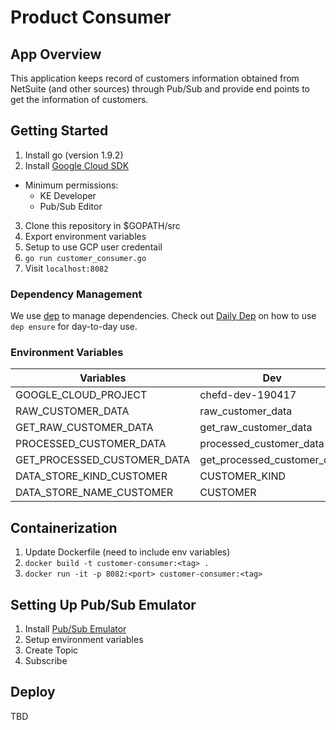 # Product Consumer

## App Overview

This application keeps record of customers information obtained from NetSuite (and other sources) through Pub/Sub and provide end points to get the information of customers.

## Getting Started

1. Install go (version 1.9.2)
2. Install [Google Cloud SDK](https://cloud.google.com/sdk/)
  * Minimum permissions:
      * KE Developer
      * Pub/Sub Editor
3. Clone this repository in $GOPATH/src
4. Export environment variables
5. Setup to use GCP user credentail
6. `go run customer_consumer.go`
7. Visit `localhost:8082`

### Dependency Management

We use [dep](https://github.com/golang/dep) to manage dependencies. Check out [Daily Dep](https://golang.github.io/dep/docs/daily-dep.html) on how to use `dep ensure` for day-to-day use.

### Environment Variables

| Variables | Dev | Prod |
|-----------|----------|-----------|
| GOOGLE_CLOUD_PROJECT | chefd-dev-190417| |
|RAW_CUSTOMER_DATA|raw_customer_data||
|GET_RAW_CUSTOMER_DATA|get_raw_customer_data||
|PROCESSED_CUSTOMER_DATA|processed_customer_data||
|GET_PROCESSED_CUSTOMER_DATA|get_processed_customer_data||
|DATA_STORE_KIND_CUSTOMER|CUSTOMER_KIND|| 
|DATA_STORE_NAME_CUSTOMER|CUSTOMER| 

## Containerization

1. Update Dockerfile (need to include env variables)
2. `docker build -t customer-consumer:<tag> .`
3. `docker run -it -p 8082:<port> customer-consumer:<tag>`

## Setting Up Pub/Sub Emulator

1. Install [Pub/Sub Emulator](https://cloud.google.com/pubsub/docs/emulator)
2. Setup environment variables
2. Create Topic
3. Subscribe

## Deploy

TBD